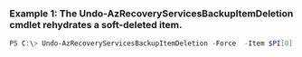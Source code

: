 ### Example 1: The Undo-AzRecoveryServicesBackupItemDeletion cmdlet rehydrates a soft-deleted item.
```powershell
PS C:\> Undo-AzRecoveryServicesBackupItemDeletion -Force  -Item $PI[0] -VaultId $vault.ID
```

